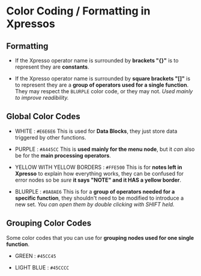 # Color Coding / Formatting in Xpressos

## Formatting

- If the Xpresso operator name is surrounded by **brackets "{}"** is to represent they are **constants**.

- If the Xpresso operator name is surrounded by **square brackets "[]"** is to represent they are a **group of operators used for a single function**. They may respect the `BLURPLE` color code, or they may not. *Used mainly to improve readibility.*

## Global Color Codes

- WHITE : `#E6E6E6`
This is used for **Data Blocks**, they just store data triggered by other functions.

- PURPLE : `#A445CC`
This is **used mainly for the menu node**, but it *can* also be for the **main processing operators**.

- YELLOW WITH YELLOW BORDERS : `#FFE500`
This is for **notes left in Xpresso** to explain how everything works, they can be confused for error nodes so be *sure* **it says "NOTE" and it HAS a yellow border**.

- BLURPLE : `#8A8AE6`
This is for a **group of operators needed for a specific function**, they shouldn't need to be modified to introduce a new set. *You can open them by double clicking with SHIFT held.*

## Grouping Color Codes

Some color codes that you can use for **grouping nodes used for one single function**.

- GREEN : `#45CC45`

- LIGHT BLUE : `#45CCCC`

